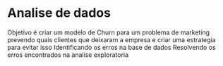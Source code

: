 #  Analise de dados

Objetivo é criar um modelo de Churn para um problema de marketing prevendo quais clientes que deixaram a empresa e criar uma estrategia para evitar isso
Identificando os erros na base de dados
Resolvendo os erros encontrados na analise exploratoria

